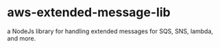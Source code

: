# aws-extended-message-lib
a NodeJs library for handling extended messages for SQS, SNS, lambda, and more.
